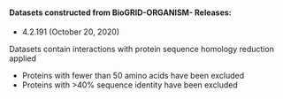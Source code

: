 #### Datasets constructed from BioGRID-ORGANISM- Releases:
- 4.2.191 (October 20, 2020)  

Datasets contain interactions with protein sequence homology reduction applied  
- Proteins with fewer than 50 amino acids have been excluded  
- Proteins with >40% sequence identity have been excluded  
